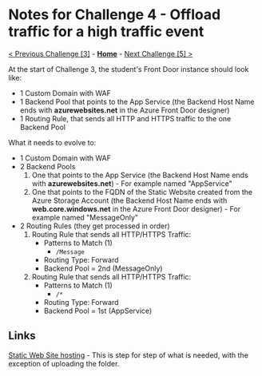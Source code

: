 # Notes for Challenge 4 - Offload traffic for a high traffic event

 [< Previous Challenge [3]](./Solution03.md) - **[Home](./README.md)** - [Next Challenge [5] >](./Solution05.md)

At the start of Challenge 3, the student's Front Door instance should look like:
- 1 Custom Domain with WAF
- 1 Backend Pool that points to the App Service (the Backend Host Name ends with **azurewebsites.net** in the Azure Front Door designer)
- 1 Routing Rule, that sends all HTTP and HTTPS traffic to the one Backend Pool

What it needs to evolve to:
- 1 Custom Domain with WAF
- 2 Backend Pools
  1. One that points to the App Service (the Backend Host Name ends with **azurewebsites.net**) - For example named "AppService"
  2. One that points to the FQDN of the Static Website created from the Azure Storage Account (the Backend Host Name ends with **web.core.windows.net** in the Azure Front Door designer) - For example named "MessageOnly"
- 2 Routing Rules (they get processed in order)
  1. Routing Rule that sends all HTTP/HTTPS Traffic:
     - Patterns to Match (1)
       - `/Message`
     - Routing Type: Forward
     - Backend Pool = 2nd (MessageOnly)
  2. Routing Rule that sends all HTTP/HTTPS Traffic:
     - Patterns to Match (1)
       - `/*`
     - Routing Type: Forward
     - Backend Pool = 1st (AppService)     


## Links
[Static Web Site hosting](https://docs.microsoft.com/en-us/azure/storage/blobs/storage-blob-static-website) - This is step for step of what is needed, with the exception of uploading the folder.

